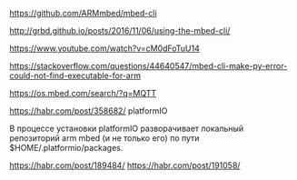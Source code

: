 <https://github.com/ARMmbed/mbed-cli>  



<http://grbd.github.io/posts/2016/11/06/using-the-mbed-cli/>

<https://www.youtube.com/watch?v=cM0dFoTuU14>

<https://stackoverflow.com/questions/44640547/mbed-cli-make-py-error-could-not-find-executable-for-arm>

<https://os.mbed.com/search/?q=MQTT>



<https://habr.com/post/358682/>    platformIO

В процессе установки platformIO разворачивает локальный репозиторий arm mbed (и не только его) 
по пути $HOME/.platformio/packages. 

<https://habr.com/post/189484/>
<https://habr.com/post/191058/>
